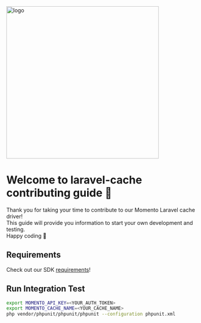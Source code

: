 <img src="https://docs.momentohq.com/img/logo.svg" alt="logo" width="400"/>

# Welcome to laravel-cache contributing guide :wave:

Thank you for taking your time to contribute to our Momento Laravel cache driver!
<br/>
This guide will provide you information to start your own development and testing.
<br/>
Happy coding :dancer:
<br/>

## Requirements

Check out our SDK [requirements](https://github.com/momentohq/laravel-cache#requirements)!

## Run Integration Test

```bash
export MOMENTO_API_KEY=<YOUR_AUTH_TOKEN>
export MOMENTO_CACHE_NAME=<YOUR_CACHE_NAME>
php vendor/phpunit/phpunit/phpunit --configuration phpunit.xml
```